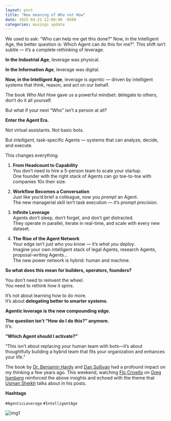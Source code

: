 ```yaml
---
layout: post
title: "New meaning of Who not How"
date: 2025-04-21 12:00:00 -0500
categories: musings update
---
```


We used to ask: “Who can help me get this done?”
Now, in the Intelligent Age, the better question is:
Which Agent can do this for me?”. This shift isn’t subtle — it’s a complete rethinking of leverage.


**In the Industrial Age**, leverage was physical.

**In the Information Age**, leverage was digital.

**Now, in the Intelligent Age**, leverage is _agentic_ — driven by intelligent systems that think, reason, and act on our behalf.

The book _Who Not How_ gave us a powerful mindset: delegate to others, don’t do it all yourself.

But what if your next “Who” isn’t a person at all?


**Enter the Agent Era.**

Not virtual assistants. Not basic bots.

But _intelligent_, task-specific Agents — systems that can analyze, decide, and execute.

This changes everything:

1. **From Headcount to Capability**  
    You don’t need to hire a 5-person team to scale your startup.  
    One founder with the right stack of Agents can go toe-to-toe with companies 10x their size.

2. **Workflow Becomes a Conversation**  
    Just like you’d brief a colleague, now you _prompt_ an Agent.  
    The new managerial skill isn’t task execution — it’s _prompt precision_.

3. **Infinite Leverage**  
    Agents don’t sleep, don’t forget, and don’t get distracted.  
    They operate in parallel, iterate in real-time, and scale with every new dataset.

4. **The Rise of the Agent Network**  
    Your edge isn’t just who you know — it’s _what you deploy_.  
    Imagine your own intelligent stack of legal Agents, research Agents, proposal-writing Agents…  
    The new power network is hybrid: human and machine.


**So what does this mean for builders, operators, founders?**

You don’t need to reinvent the wheel.  
You need to rethink how it spins.

It’s not about learning how to do more.  
It’s about **delegating better to smarter systems**.

**Agentic leverage is the new compounding edge.**


**The question isn’t “How do I do this?” anymore.**  
It’s:  

**“Which Agent should I activate?”**

“This isn’t about replacing your human team with bots—it’s about thoughtfully building a hybrid team that fits your organization and enhances your life.”

The book by [Dr. Benjamin Hardy](https://www.linkedin.com/in/drbenjaminhardy/) and [Dan Sullivan](https://www.linkedin.com/in/dansullivansc/) had a profound impact on my thinking a few years ago. This weekend, watching [Flo Crivello](https://www.linkedin.com/in/florentcrivello/) on [Greg Isenberg](https://www.linkedin.com/in/gisenberg/) reinforced the above insights and echoed with the theme that [Usman Sheikh](https://www.linkedin.com/in/usmans/) talks about in his posts.

**Hashtags**

`#AgenticLeverage` `#IntelligentAge`

![img1](https://media.licdn.com/dms/image/v2/D4E22AQHSauTbJUppyQ/feedshare-shrink_800/B4EZZYH9IwH0Ag-/0/1745235203289?e=1747872000&v=beta&t=KAYZ0YaapIAIiRlK9GgvUjWuX0VXzXtVIJgPInd4nM4)